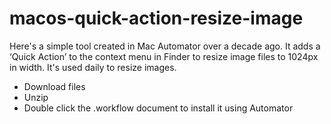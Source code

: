 # macos-quick-action-resize-image
Here's a simple tool created in Mac Automator over a decade ago. It adds a ‘Quick Action’ to the context menu in Finder to resize image files to 1024px in width. It's used daily to resize images.

- Download files
- Unzip
- Double click the .workflow document to install it using Automator
